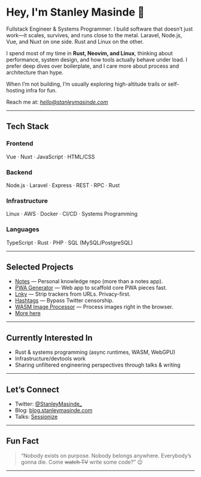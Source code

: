 # Hey, I'm Stanley Masinde 👋

Fullstack Engineer & Systems Programmer. I build software that doesn’t just work—it scales, survives, and runs close to the metal. Laravel, Node.js, Vue, and Nuxt on one side. Rust and Linux on the other.

I spend most of my time in **Rust, Neovim, and Linux**, thinking about performance, system design, and how tools actually behave under load. I prefer deep dives over boilerplate, and I care more about process and architecture than hype.

When I’m not building, I’m usually exploring high-altitude trails or self-hosting infra for fun.

Reach me at: *[hello@stanleymasinde.com](mailto:hello@stanleymasinde.com)*

---

## Tech Stack

### Frontend

Vue · Nuxt · JavaScript · HTML/CSS

### Backend

Node.js · Laravel · Express · REST · RPC · Rust

### Infrastructure

Linux · AWS · Docker · CI/CD · Systems Programming

### Languages

TypeScript · Rust · PHP · SQL (MySQL/PostgreSQL)

---

## Selected Projects

* [Notes](https://github.com/stanleymasinde/notes) — Personal knowledge repo (more than a notes app).
* [PWA Generator](https://github.com/opensource254/pwa-generator) — Web app to scaffold core PWA pieces fast.
* [Lnky](https://github.com/stanleymasinde/Lnky) — Strip trackers from URLs. Privacy-first.
* [Hashtags](https://github.com/stanleymasinde/hashtags) — Bypass Twitter censorship.
* [WASM Image Processor](https://github.com/StanleyMasinde/wasm-image-processor) — Process images right in the browser.
* [More here](https://stanleymasinde.com/projects)

---

## Currently Interested In

* Rust & systems programming (async runtimes, WASM, WebGPU)
* Infrastructure/devtools work
* Sharing unfiltered engineering perspectives through talks & writing

---

## Let’s Connect

* Twitter: [@StanleyMasinde\_](https://twitter.com/StanleyMasinde_)
* Blog: [blog.stanleymasinde.com](https://blog.stanleymasinde.com)
* Talks: [Sessionize](https://sessionize.com/stanleymasinde)

---

## Fun Fact

> “Nobody exists on purpose. Nobody belongs anywhere. Everybody’s gonna die. Come ~~watch TV~~ write some code?” 😉

---
